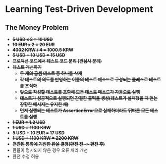 # Learning Test-Driven Development

## The Money Problem
- ~~**5 USD x 2 = 10 USD**~~
- ~~**10 EUR x 2 = 20 EUR**~~
- ~~**4002 KRW / 4 = 1000.5 KRW**~~
- ~~**5 USD + 10 USD = 15 USD**~~
- ~~**프로덕션 코드에서 테스트 코드 분리 (관심사 분리)**~~
- ~~**테스트 개선하기**~~
  - ~~**두 개의 곱셈 테스트 중 하나를 삭제**~~
  - ~~**각 데스트의 의도를 반영하는 이름의 테스트 메소드로 구성되는 클래스로 테스트를 조직화**~~
  - ~~**앞으로 작성할 테스트를 포함해 모든 테스트 메소드가 자동으로 실행**~~
  - ~~**테스트가 성공적으로 실행되면 간결한 출력을 생성(테스트가 실패했을 때 얻는 장황한 메시지는 유지한 채)**~~
  - **~~먼저 실행되는 테스트가 AssertionError으로 실패하더라도 뒤따른 모든 테스트를 실행~~**
- **~~1 EUR = 1.2 USD~~**
- **~~1 USD = 1100 KRW~~**
- **~~5 USD + 10 EUR = 17 USD~~**
- **~~1 USD + 1100 KRW = 2200 KRW~~**
- **~~연관된 통화에 기반한 환율 결졍(환전 전 -> 환전 후)~~**
- 환율이 명시되지 않은 경우 오류 처리 개선
- 환전 수정 허용